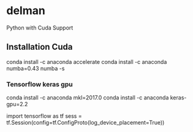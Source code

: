# delman
Python with Cuda Support

## Installation Cuda
conda install -c anaconda accelerate
conda install -c anaconda numba=0.43
numba -s


### Tensorflow keras gpu
conda install -c anaconda mkl=2017.0
conda install -c anaconda keras-gpu=2.2


import tensorflow as tf
sess = tf.Session(config=tf.ConfigProto(log_device_placement=True))
